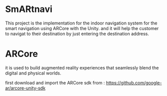 # SmARtnavi
 This project is the implementation for the indoor navigation system for the smart navigation using ARCore with the Unity. and it will help the customer to navigat to their destination by just entering the destination address.


# ARCore
it is used to build augmented reality experiences that seamlessly blend the digital and physical worlds.

first download and import the ARCore sdk from : https://github.com/google-ar/arcore-unity-sdk
